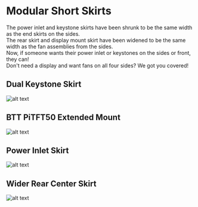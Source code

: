 # Modular Short Skirts

The power inlet and keystone skirts have been shrunk to be the same width as the end skirts on the sides.<br />
The rear skirt and display mount skirt have been widened to be the same width as the fan assemblies from the sides.<br />
Now, if someone wants their power inlet or keystones on the sides or front, they can!<br />
Don't need a display and want fans on all four sides? We got you covered!<br />

## Dual Keystone Skirt

![alt text](https://github.com/TheVoronModder/InertiaCube/blob/main/Mods/Steph/Modular%20Short%20Skirts/images/Dual%20Keystone%20Skirt%20-%20Left.jpg)

## BTT PiTFT50 Extended Mount

![alt text](https://github.com/TheVoronModder/InertiaCube/blob/main/Mods/Steph/Modular%20Short%20Skirts/images/BTT%20PiTFT50%20Extended%20Mount.jpg)

## Power Inlet Skirt

![alt text](https://github.com/TheVoronModder/InertiaCube/blob/main/Mods/Steph/Modular%20Short%20Skirts/images/Power%20Inlet%20Skirt%20-%20Right.jpg)

## Wider Rear Center Skirt

![alt text](https://github.com/TheVoronModder/InertiaCube/blob/main/Mods/Steph/Modular%20Short%20Skirts/images/Wider%20Rear%20Center%20Skirt.jpg)
